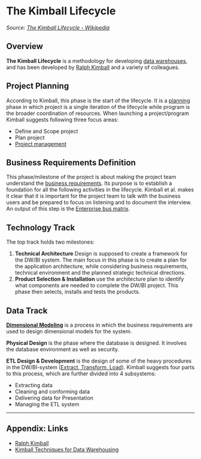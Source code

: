 # The Kimball Lifecycle

*Source: [The Kimball Lifecycle - Wikipedia](https://en.wikipedia.org/wiki/The_Kimball_Lifecycle)*

## Overview

**The Kimball Lifecycle** is a methodology for developing [data warehouses](Data%20Warehouse.md), and has been developed by [Ralph Kimball](../2-Areas/People/Ralph%20Kimball.md) and a variety of colleagues.

## Project Planning

According to Kimball, this phase is the start of the lifecycle. It is a [planning](https://en.wikipedia.org/wiki/Planning "Planning") phase in which project is a single iteration of the lifecycle while program is the broader coordination of resources. When launching a project/program Kimball suggests following three focus areas:

* Define and Scope project
* Plan project
* [Project management](https://en.wikipedia.org/wiki/Project_management)

## Business Requirements Definition

This phase/milestone of the project is about making the project team understand the [business requirements](https://en.wikipedia.org/wiki/Business_requirements "Business requirements"). Its purpose is to establish a foundation for all the following activities in the lifecycle. Kimball et al. makes it clear that it is important for the project team to talk with the business users and be prepared to focus on listening and to document the interview. An output of this step is the [Enterprise bus matrix](https://en.wikipedia.org/wiki/Enterprise_bus_matrix "Enterprise bus matrix").

## Technology Track

The top track holds two milestones:

1. **Technical Architecture** Design is supposed to create a framework for the DW/BI system. The main focus in this phase is to create a plan for the application architecture, while considering business requirements, technical environment and the planned strategic technical directions.
1. **Product Selection & Installation** use the architecture plan to identify what components are needed to complete the DW/BI project. This phase then selects, installs and tests the products.

## Data Track

**[Dimensional Modeling](Dimensional%20Modeling.md)** is a process in which the business requirements are used to design dimensional models for the system.

**Physical Design** is the phase where the database is designed. It involves the database environment as well as security.

**ETL Design & Development** is the design of some of the heavy procedures in the DW/BI-system ([Extract, Transform, Load](https://en.wikipedia.org/wiki/Extract,_Transform,_Load "Extract, Transform, Load")). Kimball suggests four parts to this process, which are further divided into 4 subsystems:

* Extracting data
* Cleaning and conforming data
* Delivering data for Presentation
* Managing the ETL system

---

## Appendix: Links

* [Ralph Kimball](../2-Areas/People/Ralph%20Kimball.md)
* [Kimball Techniques for Data Warehousing](Kimball%20Techniques%20for%20Data%20Warehousing.md)
